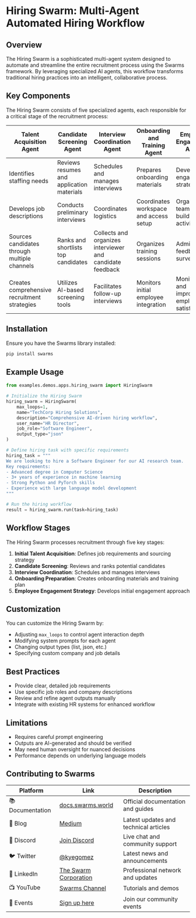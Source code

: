 # Hiring Swarm: Multi-Agent Automated Hiring Workflow

## Overview

The Hiring Swarm is a sophisticated multi-agent system designed to automate and streamline the entire recruitment process using the Swarms framework. By leveraging specialized AI agents, this workflow transforms traditional hiring practices into an intelligent, collaborative process.

## Key Components

The Hiring Swarm consists of five specialized agents, each responsible for a critical stage of the recruitment process:

| Talent Acquisition Agent | Candidate Screening Agent | Interview Coordination Agent | Onboarding and Training Agent | Employee Engagement Agent |
|--------------------------|---------------------------|------------------------------|-------------------------------|----------------------------|
| Identifies staffing needs | Reviews resumes and application materials | Schedules and manages interviews | Prepares onboarding materials | Develops engagement strategies |
| Develops job descriptions | Conducts preliminary interviews | Coordinates logistics | Coordinates workspace and access setup | Organizes team-building activities |
| Sources candidates through multiple channels | Ranks and shortlists top candidates | Collects and organizes interviewer and candidate feedback | Organizes training sessions | Administers feedback surveys |
| Creates comprehensive recruitment strategies | Utilizes AI-based screening tools | Facilitates follow-up interviews | Monitors initial employee integration | Monitors and improves employee satisfaction |


## Installation

Ensure you have the Swarms library installed:

```bash
pip install swarms
```

## Example Usage

```python
from examples.demos.apps.hiring_swarm import HiringSwarm

# Initialize the Hiring Swarm
hiring_swarm = HiringSwarm(
    max_loops=1,
    name="TechCorp Hiring Solutions",
    description="Comprehensive AI-driven hiring workflow",
    user_name="HR Director",
    job_role="Software Engineer",
    output_type="json"
)

# Define hiring task with specific requirements
hiring_task = """
We are looking to hire a Software Engineer for our AI research team.
Key requirements:
- Advanced degree in Computer Science
- 3+ years of experience in machine learning
- Strong Python and PyTorch skills
- Experience with large language model development
"""

# Run the hiring workflow
result = hiring_swarm.run(task=hiring_task)
```

## Workflow Stages

The Hiring Swarm processes recruitment through five key stages:

1. **Initial Talent Acquisition**: Defines job requirements and sourcing strategy
2. **Candidate Screening**: Reviews and ranks potential candidates
3. **Interview Coordination**: Schedules and manages interviews
4. **Onboarding Preparation**: Creates onboarding materials and training plan
5. **Employee Engagement Strategy**: Develops initial engagement approach

## Customization

You can customize the Hiring Swarm by:
- Adjusting `max_loops` to control agent interaction depth
- Modifying system prompts for each agent
- Changing output types (list, json, etc.)
- Specifying custom company and job details

## Best Practices

- Provide clear, detailed job requirements
- Use specific job roles and company descriptions
- Review and refine agent outputs manually
- Integrate with existing HR systems for enhanced workflow

## Limitations

- Requires careful prompt engineering
- Outputs are AI-generated and should be verified
- May need human oversight for nuanced decisions
- Performance depends on underlying language models

## Contributing to Swarms
| Platform | Link | Description |
|----------|------|-------------|
| 📚 Documentation | [docs.swarms.world](https://docs.swarms.world) | Official documentation and guides |
| 📝 Blog | [Medium](https://medium.com/@kyeg) | Latest updates and technical articles |
| 💬 Discord | [Join Discord](https://discord.gg/EamjgSaEQf) | Live chat and community support |
| 🐦 Twitter | [@kyegomez](https://twitter.com/kyegomez) | Latest news and announcements |
| 👥 LinkedIn | [The Swarm Corporation](https://www.linkedin.com/company/the-swarm-corporation) | Professional network and updates |
| 📺 YouTube | [Swarms Channel](https://www.youtube.com/channel/UC9yXyitkbU_WSy7bd_41SqQ) | Tutorials and demos |
| 🎫 Events | [Sign up here](https://lu.ma/5p2jnc2v) | Join our community events |
